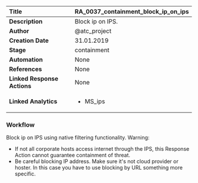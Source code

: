 | Title                       | RA_0037_containment_block_ip_on_ips         |
|:----------------------------|:--------------------|
| **Description**             | Block ip on IPS.   |
| **Author**                  | @atc_project        |
| **Creation Date**           | 31.01.2019 |
| **Stage**                   | containment         |
| **Automation**              | None |
| **References**              | None |
| **Linked Response Actions** | None |
| **Linked Analytics**        |<ul><li>MS_ips</li></ul> |


### Workflow

Block ip on IPS using native filtering functionality.
Warning: 
- If not all corporate hosts access internet through the IPS, this Response Action cannot guarantee containment of threat.
- Be careful blocking IP address. Make sure it's not cloud provider or hoster. In this case you have to use blocking by URL something more specific.